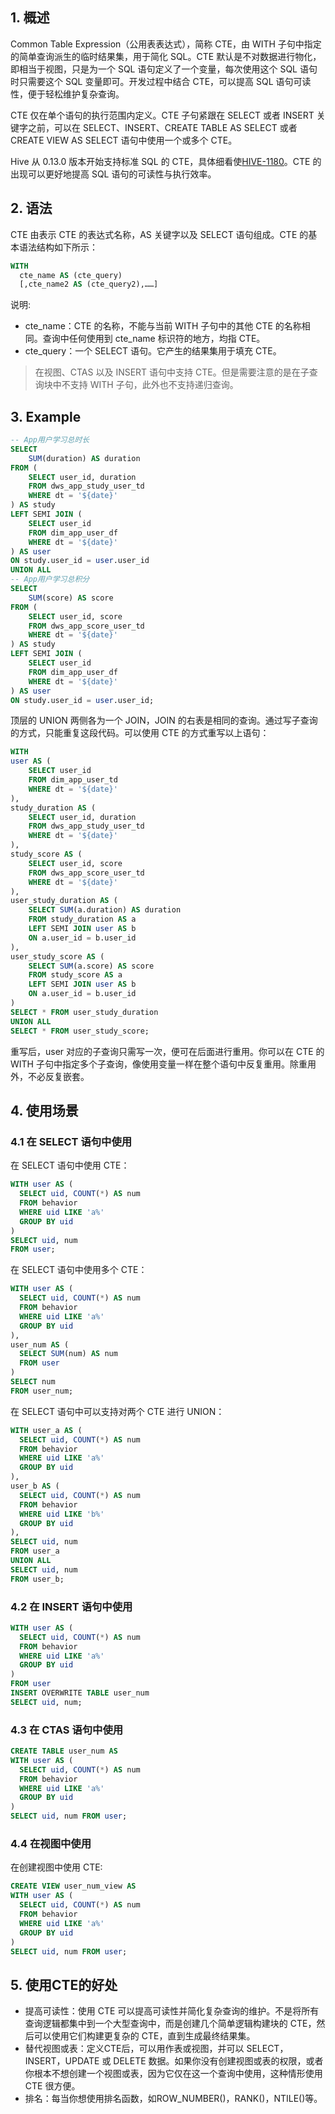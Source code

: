 
## 1. 概述

Common Table Expression（公用表表达式），简称 CTE，由 WITH 子句中指定的简单查询派生的临时结果集，用于简化 SQL。CTE 默认是不对数据进行物化，即相当于视图，只是为一个 SQL 语句定义了一个变量，每次使用这个 SQL 语句时只需要这个 SQL 变量即可。开发过程中结合 CTE，可以提高 SQL 语句可读性，便于轻松维护复杂查询。

CTE 仅在单个语句的执行范围内定义。CTE 子句紧跟在 SELECT 或者 INSERT 关键字之前，可以在 SELECT、INSERT、CREATE TABLE AS SELECT 或者 CREATE VIEW AS SELECT 语句中使用一个或多个 CTE。

Hive 从 0.13.0 版本开始支持标准 SQL 的 CTE，具体细看使[HIVE-1180](https://issues.apache.org/jira/browse/HIVE-1180)。CTE 的出现可以更好地提高 SQL 语句的可读性与执行效率。

## 2. 语法

CTE 由表示 CTE 的表达式名称，AS 关键字以及 SELECT 语句组成。CTE 的基本语法结构如下所示：
```sql
WITH
  cte_name AS (cte_query)
  [,cte_name2 AS (cte_query2),……]
```
说明:
- cte_name：CTE 的名称，不能与当前 WITH 子句中的其他 CTE 的名称相同。查询中任何使用到 cte_name 标识符的地方，均指 CTE。
- cte_query：一个 SELECT 语句。它产生的结果集用于填充 CTE。

> 在视图、CTAS 以及 INSERT 语句中支持 CTE。但是需要注意的是在子查询块中不支持 WITH 子句，此外也不支持递归查询。

## 3. Example

```sql
-- App用户学习总时长
SELECT
    SUM(duration) AS duration
FROM (
    SELECT user_id, duration
    FROM dws_app_study_user_td
    WHERE dt = '${date}'
) AS study
LEFT SEMI JOIN (
    SELECT user_id
    FROM dim_app_user_df
    WHERE dt = '${date}'
) AS user
ON study.user_id = user.user_id
UNION ALL
-- App用户学习总积分
SELECT
    SUM(score) AS score
FROM (
    SELECT user_id, score
    FROM dws_app_score_user_td
    WHERE dt = '${date}'
) AS study
LEFT SEMI JOIN (
    SELECT user_id
    FROM dim_app_user_df
    WHERE dt = '${date}'
) AS user
ON study.user_id = user.user_id;
```
顶层的 UNION 两侧各为一个 JOIN，JOIN 的右表是相同的查询。通过写子查询的方式，只能重复这段代码。可以使用 CTE 的方式重写以上语句：
```sql
WITH
user AS (
    SELECT user_id
    FROM dim_app_user_td
    WHERE dt = '${date}'
),
study_duration AS (
    SELECT user_id, duration
    FROM dws_app_study_user_td
    WHERE dt = '${date}'
),
study_score AS (
    SELECT user_id, score
    FROM dws_app_score_user_td
    WHERE dt = '${date}'
),
user_study_duration AS (
    SELECT SUM(a.duration) AS duration
    FROM study_duration AS a
    LEFT SEMI JOIN user AS b
    ON a.user_id = b.user_id
),
user_study_score AS (
    SELECT SUM(a.score) AS score
    FROM study_score AS a
    LEFT SEMI JOIN user AS b
    ON a.user_id = b.user_id
)
SELECT * FROM user_study_duration
UNION ALL
SELECT * FROM user_study_score;
```
重写后，user 对应的子查询只需写一次，便可在后面进行重用。你可以在 CTE 的 WITH 子句中指定多个子查询，像使用变量一样在整个语句中反复重用。除重用外，不必反复嵌套。

## 4. 使用场景

### 4.1 在 SELECT 语句中使用

在 SELECT 语句中使用 CTE：
```sql
WITH user AS (
  SELECT uid, COUNT(*) AS num
  FROM behavior
  WHERE uid LIKE 'a%'
  GROUP BY uid
)
SELECT uid, num
FROM user;
```
在 SELECT 语句中使用多个 CTE：
```sql
WITH user AS (
  SELECT uid, COUNT(*) AS num
  FROM behavior
  WHERE uid LIKE 'a%'
  GROUP BY uid
),
user_num AS (
  SELECT SUM(num) AS num
  FROM user
)
SELECT num
FROM user_num;
```
在 SELECT 语句中可以支持对两个 CTE 进行 UNION：
```sql
WITH user_a AS (
  SELECT uid, COUNT(*) AS num
  FROM behavior
  WHERE uid LIKE 'a%'
  GROUP BY uid
),
user_b AS (
  SELECT uid, COUNT(*) AS num
  FROM behavior
  WHERE uid LIKE 'b%'
  GROUP BY uid
),
SELECT uid, num
FROM user_a
UNION ALL
SELECT uid, num
FROM user_b;
```

### 4.2 在 INSERT 语句中使用

```sql
WITH user AS (
  SELECT uid, COUNT(*) AS num
  FROM behavior
  WHERE uid LIKE 'a%'
  GROUP BY uid
)
FROM user
INSERT OVERWRITE TABLE user_num
SELECT uid, num;
```

### 4.3 在 CTAS 语句中使用

```sql
CREATE TABLE user_num AS
WITH user AS (
  SELECT uid, COUNT(*) AS num
  FROM behavior
  WHERE uid LIKE 'a%'
  GROUP BY uid
)
SELECT uid, num FROM user;
```

### 4.4 在视图中使用

在创建视图中使用 CTE:
```sql
CREATE VIEW user_num_view AS
WITH user AS (
  SELECT uid, COUNT(*) AS num
  FROM behavior
  WHERE uid LIKE 'a%'
  GROUP BY uid
)
SELECT uid, num FROM user;
```

## 5. 使用CTE的好处

- 提高可读性：使用 CTE 可以提高可读性并简化复杂查询的维护。不是将所有查询逻辑都集中到一个大型查询中，而是创建几个简单逻辑构建块的 CTE，然后可以使用它们构建更复杂的 CTE，直到生成最终结果集。
- 替代视图或表：定义CTE后，可以用作表或视图，并可以 SELECT，INSERT，UPDATE 或 DELETE 数据。如果你没有创建视图或表的权限，或者你根本不想创建一个视图或表，因为它仅在这一个查询中使用，这种情形使用 CTE 很方便。
- 排名：每当你想使用排名函数，如ROW_NUMBER()，RANK()，NTILE()等。
